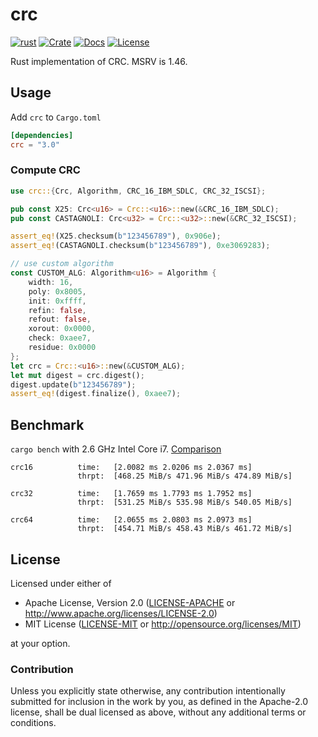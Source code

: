 # crc

[![rust](https://github.com/mrhooray/crc-rs/actions/workflows/rust.yaml/badge.svg)](https://github.com/mrhooray/crc-rs/actions/workflows/rust.yaml)
[![Crate](https://img.shields.io/crates/v/crc.svg)](https://crates.io/crates/crc)
[![Docs](https://docs.rs/crc/badge.svg)](https://docs.rs/crc)
[![License](https://img.shields.io/crates/l/crc.svg?maxAge=2592000)](https://github.com/mrhooray/crc-rs#license)

Rust implementation of CRC. MSRV is 1.46.

## Usage
Add `crc` to `Cargo.toml`
```toml
[dependencies]
crc = "3.0"
```

### Compute CRC

```rust
use crc::{Crc, Algorithm, CRC_16_IBM_SDLC, CRC_32_ISCSI};

pub const X25: Crc<u16> = Crc::<u16>::new(&CRC_16_IBM_SDLC);
pub const CASTAGNOLI: Crc<u32> = Crc::<u32>::new(&CRC_32_ISCSI);

assert_eq!(X25.checksum(b"123456789"), 0x906e);
assert_eq!(CASTAGNOLI.checksum(b"123456789"), 0xe3069283);

// use custom algorithm
const CUSTOM_ALG: Algorithm<u16> = Algorithm {
    width: 16,
    poly: 0x8005,
    init: 0xffff,
    refin: false,
    refout: false,
    xorout: 0x0000,
    check: 0xaee7,
    residue: 0x0000
};
let crc = Crc::<u16>::new(&CUSTOM_ALG);
let mut digest = crc.digest();
digest.update(b"123456789");
assert_eq!(digest.finalize(), 0xaee7);
```

## Benchmark

`cargo bench` with 2.6 GHz Intel Core i7. [Comparison](http://create.stephan-brumme.com/crc32/)
```
crc16          time:   [2.0082 ms 2.0206 ms 2.0367 ms]
               thrpt:  [468.25 MiB/s 471.96 MiB/s 474.89 MiB/s]

crc32          time:   [1.7659 ms 1.7793 ms 1.7952 ms]
               thrpt:  [531.25 MiB/s 535.98 MiB/s 540.05 MiB/s]

crc64          time:   [2.0655 ms 2.0803 ms 2.0973 ms]
               thrpt:  [454.71 MiB/s 458.43 MiB/s 461.72 MiB/s]
```

## License

Licensed under either of

 * Apache License, Version 2.0 ([LICENSE-APACHE](LICENSE-APACHE) or http://www.apache.org/licenses/LICENSE-2.0)
 * MIT License ([LICENSE-MIT](LICENSE-MIT) or http://opensource.org/licenses/MIT)

at your option.

### Contribution

Unless you explicitly state otherwise, any contribution intentionally submitted
for inclusion in the work by you, as defined in the Apache-2.0 license, shall be dual licensed as above, without any
additional terms or conditions.

